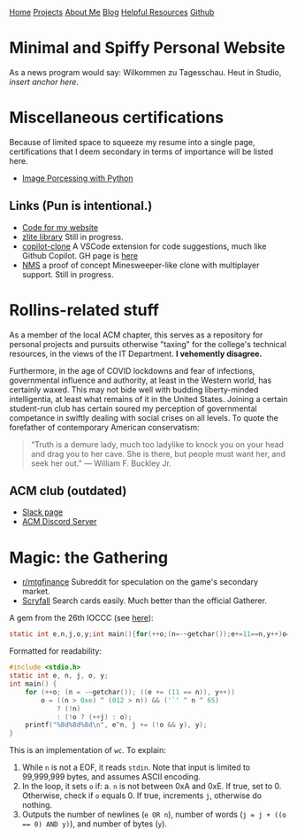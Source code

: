 <base href="https://clin1234.github.io/">
<nav>
      <a href="index.html">Home</a>
      <a href="projects/index.html">Projects</a>
      <a href="aboutme.html">About Me</a>
      <a href="blog/index.html">Blog</a>
      <a href="resources.html">Helpful Resources</a>
      <a href="https://github.com/clin1234/">Github</a>
</nav>

# Minimal and Spiffy Personal Website

As a news program would say: Wilkommen zu Tagesschau. Heut in Studio, _insert anchor here_.

# Miscellaneous certifications

Because of limited space to squeeze my resume into a single page, certifications that I deem secondary in terms of importance will be listed here.

* [Image Porcessing with Python](https://www.datacamp.com/statement-of-accomplishment/track/0903c21f7f062f4de6ac39c080734596366bcadc)

## Links (Pun is intentional.)

* [Code for my website](https://github.com/clin1234/clin1234.github.io)
* [zlite library](https://github.com/clin1234/zlite) Still in progress.
* [copilot-clone](https://github.com/clin1234/copilot-clone) A VSCode extension for code suggestions, much like Github Copilot. GH page is [here](https://clin1234.github.io/copilot-clone)
* [NMS](https://github.com/clin1234/NMS) a proof of concept Minesweeper-like clone with multiplayer support. Still in progress.

# Rollins-related stuff

As a member of the local ACM chapter, this serves as a repository for personal projects and pursuits otherwise "taxing" for the college's technical resources, in the views of the IT Department. **I vehemently disagree.**

Furthermore, in the age of COVID lockdowns and fear of infections, governmental influence and authority, at least in the Western world, has certainly waxed. This may not bide well with budding liberty-minded intelligentia, at least what remains of it in the United States. Joining a certain student-run club has certain soured my perception of governmental competance in swiftly dealing with social crises on all levels. To quote the forefather of contemporary American conservatism:

> “Truth is a demure lady, much too ladylike to knock you on your head and drag you to her cave. She is there, but people must want her, and seek her out.”
― William F. Buckley Jr. 

## ACM club (outdated)

* [Slack page](https://acm2019-20.slack.com)
* [ACM Discord Server](https://discord.com/channels/693677245394452522/693677245838917634)

# Magic: the Gathering

* [r/mtgfinance](https://reddit.com/r/mtgfinance) Subreddit for speculation on the game's secondary market.
* [Scryfall](https://scryfall.com) Search cards easily. Much better than the official Gatherer. 

A gem from the 26th IOCCC (see [here](https://www.ioccc.org/2019/burton/)):
```c
static int e,n,j,o,y;int main(){for(++o;(n=-~getchar());e+=11==n,y++)o=n>0xe^012>n&&'`'^n^65?!n:!o?++j:o;printf("%8d%8d%8d\n",e^n,j+=!o&&y,y);}
```

Formatted for readability:
```c
#include <stdio.h>
static int e, n, j, o, y;
int main() {
    for (++o; (n = -~getchar()); ((e += (11 == n)), y++))
        o = ((n > 0xe) ^ (012 > n)) && ('`' ^ n ^ 65)
            ? (!n)
            : (!o ? (++j) : o);
    printf("%8d%8d%8d\n", e^n, j += (!o && y), y);
}
```

This is an implementation of `wc`. To explain:
1. While `n` is not a EOF, it reads `stdin`.
Note that input is limited to 99,999,999 bytes, and assumes ASCII encoding.
2. In the loop, it sets `o` if:
    a. `n` is not between 0xA and 0xE. If true, set to 0. Otherwise, check if `o` equals 0. If true, increments `j`, otherwise do nothing.
3. Outputs the number of newlines (`e OR n`), number of words (`j = j + ((o == 0) AND y)`), and number of bytes (`y`).
